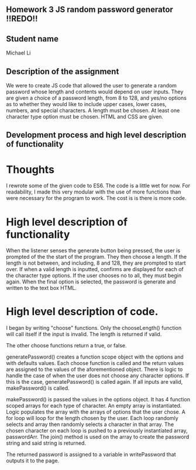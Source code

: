 ## Homework 3 JS random password generator !!REDO!! ##

## Student name ##
Michael Li

## Description of the assignment ##
We were to create JS code that allowed the user to generate a random password whose length and contents would depend on user inputs. They are given a choice of a password length, from 8 to 128, and yes/no options as to whether they would like to include upper cases, lower cases, numbers, and special characters. A length must be chosen. At least one character type option must be chosen. HTML and CSS are given. 

## Development process and high level description of functionality ##
# Thoughts
I rewrote some of the given code to ES6. The code is a little wet for now. For readability, I made this very modular with the use of more functions than were necessary for the program to work. The cost is is there is more code. 

# High level description of functionality
When the listener senses the generate button being pressed, the user is prompted of the the start of the program. They then choose a length. If the length is not between, and including, 8 and 128, they are prompted to start over. If when a valid length is inputted, confirms are displayed for each of the character type options. If the user chooses no to all, they must begin again. When the final option is selected, the password is generate and written to the text box HTML. 

# High level description of code.
I began by writing "choose" functions. Only the chooseLength() function will call itself if the input is invalid. The length is returned if valid. 

The other choose functions return a true, or false. 

generatePassword() creates a function scope object with the options and with defaults values. Each choose function is called and the return values are assigned to the values of the aforementioned object. There is logic to handle the case of when the user does not choose any character options. If this is the case, generatePassword() is called again. If all inputs are valid, makePassword() is called. 

makePassword() is passed the values in the options object. It has 4 function scoped arrays for each type of character.  An empty array is instantiated. Logic populates the array with the arrays of options that the user chose. A for loop will loop for the length chosen by the user. Each loop randomly selects and array then randomly selects a character in that array. The chosen character on each loop is pushed to a previously instantiated array, passwordArr. The join() method is used on the array to create the password string and said string is returned. 

The returned password is assigned to a variable in writePassword that outputs it to the page. 

